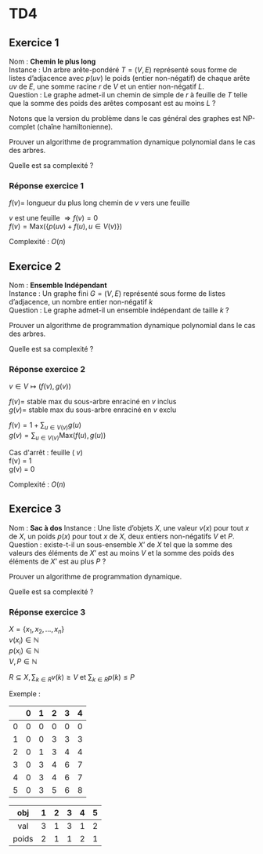 # TD4

## Exercice 1

Nom : **Chemin le plus long**  
Instance : Un arbre arête-pondéré $T = (V, E)$ représenté sous forme de listes d’adjacence avec $p(uv)$ le poids (entier non-négatif) de chaque arête $uv$ de $E$, une somme racine $r$ de $V$ et un entier non-négatif $L$.  
Question : Le graphe admet-il un chemin de simple de $r$ à feuille de $T$ telle que la somme des poids des arêtes composant est au moins $L$ ?

Notons que la version du problème dans le cas général des graphes est NP-complet (chaîne hamiltonienne).

Prouver un algorithme de programmation dynamique polynomial dans le cas des arbres.

Quelle est sa complexité ?

### Réponse exercice 1

$f(v)=$ longueur du plus long chemin de $v$ vers une feuille

$v$ est une feuille $\Rightarrow f(v) = 0$  
$f(v) = \text{Max}(\{p(uv)+f(u), u\in V(v)\})$

Complexité : $O(n)$

## Exercice 2

Nom : **Ensemble Indépendant**  
Instance : Un graphe fini $G = (V, E)$ représenté sous forme de listes d’adjacence, un nombre entier non-négatif $k$  
Question : Le graphe admet-il un ensemble indépendant de taille $k$ ?

Prouver un algorithme de programmation dynamique polynomial dans le cas des arbres.

Quelle est sa complexité ?

### Réponse exercice 2

$v \in V \longmapsto (f(v), g(v))$

$f(v) =$ stable max du sous-arbre enraciné en $v$ inclus  
$g(v) =$ stable max du sous-arbre enraciné en $v$ exclu

$f(v) = 1 + \sum_{u \in V(v)} g(u)$  
$g(v) = \sum_{u \in V(v)} \text{Max}(f(u), g(u))$

Cas d'arrêt : feuille ( $v$)  
f(v) = 1  
g(v) = 0

Complexité : $O(n)$

## Exercice 3

Nom : **Sac à dos**
Instance : Une liste d’objets $X$, une valeur $v(x)$ pour tout $x$ de $X$, un poids $p(x)$ pour tout $x$ de $X$, deux entiers non-négatifs $V$ et $P$.  
Question : existe-t-il un sous-ensemble $X’$ de $X$ tel que la somme des valeurs des éléments de $X’$ est au moins $V$ et la somme des poids des éléments de $X’$ est au plus $P$ ?  

Prouver un algorithme de programmation dynamique.

Quelle est sa complexité ?

### Réponse exercice 3

$X = \{x_1, x_2, ..., x_n\}$  
$v(x_i) \in \mathbb{N}$  
$p(x_i) \in \mathbb{N}$  
$V, P \in \mathbb{N}$

$R \subseteq X, \sum_{k \in R} v(k) \geq V$ et $\sum_{k \in R} p(k) \leq P$

Exemple :

|     |  0  |  1  |  2  |  3  |  4  |
|:---:|:---:|:---:|:---:|:---:|:---:|
|  0  |  0  |  0  |  0  |  0  |  0  |
|  1  |  0  |  0  |  3  |  3  |  3  |
|  2  |  0  |  1  |  3  |  4  |  4  |
|  3  |  0  |  3  |  4  |  6  |  7  |
|  4  |  0  |  3  |  4  |  6  |  7  |
|  5  |  0  |  3  |  5  |  6  |  8  |

|  obj  |  1  |  2  |  3  |  4  |  5  |
|:-----:|:---:|:---:|:---:|:---:|:---:|
|  val  |  3  |  1  |  3  |  1  |  2  |
| poids |  2  |  1  |  1  |  2  |  1  |
